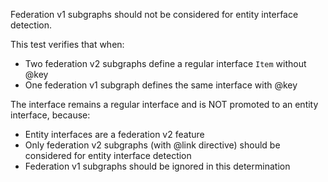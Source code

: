 Federation v1 subgraphs should not be considered for entity interface detection.

This test verifies that when:
- Two federation v2 subgraphs define a regular interface `Item` without @key 
- One federation v1 subgraph defines the same interface with @key

The interface remains a regular interface and is NOT promoted to an entity interface, because:
- Entity interfaces are a federation v2 feature
- Only federation v2 subgraphs (with @link directive) should be considered for entity interface detection
- Federation v1 subgraphs should be ignored in this determination